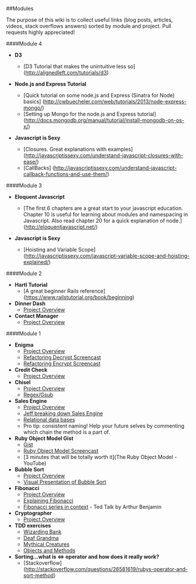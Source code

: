 ##Modules

The purpose of this wiki is to collect useful links (blog posts, articles, videos, stack overflows answers) sorted by
module and project. Pull requests highly appreciated!

####Module 4
* **D3**
  - [D3 Tutorial that makes the unintuitive less so] (http://alignedleft.com/tutorials/d3)

* **Node.js and Express Tutorial**
  - [Quick tutorial on some node.js and Express (Sinatra for Node) basics]  (http://cwbuecheler.com/web/tutorials/2013/node-express-mongo/)
  - [Setting up Mongo for the node.js and Express tutorial] (http://docs.mongodb.org/manual/tutorial/install-mongodb-on-os-x/)

* **Javascript is Sexy**
  - [Closures. Great explanations with examples] (http://javascriptissexy.com/understand-javascript-closures-with-ease/)
  - [CallBacks] (http://javascriptissexy.com/understand-javascript-callback-functions-and-use-them/)

####Module 3
* **Eloquent Javascript**
  - [The first 6 chapters are a great start to your javascript education. Chapter 10 is useful for learning about modules and namespacing in Javascript. Also read chapter 20 for a quick explanation of node.] (http://eloquentjavascript.net/)

* **Javascript is Sexy**
  - [Hoisting and Variable Scope] (http://javascriptissexy.com/javascript-variable-scope-and-hoisting-explained/)


####Module 2
* **Hartl Tutorial**
  - [A great beginner Rails reference] (https://www.railstutorial.org/book/beginning)
* **Dinner Dash**
  - [Project Overview](http://tutorials.jumpstartlab.com/projects/dinner_dash.html)
* **Contact Manager**
  - [Project Overview](http://tutorials.jumpstartlab.com/projects/contact_manager.html)


####Module 1
* **Enigma**
  - [Project Overview](https://github.com/turingschool/enigma)
  - [Refactoring Decrypt Screencast](https://s3.amazonaws.com/josh.cheek/screencasts/Enigma-decryption.mp4)
  - [Refactoring Encrypt Screencast](https://s3.amazonaws.com/josh.cheek/screencasts/Enigma-refactor-encryption-2.mp4)
* **Credit Check**
  - [Project Overview](https://github.com/turingschool/challenges/blob/master/credit_check.markdown)
* **Chisel**
  - [Project Overview](https://github.com/JumpstartLab/curriculum/blob/master/source/projects/chisel.markdown)
  - [Regex/Gsub](http://stackoverflow.com/questions/3699459/conditionally-strip-html-node-regexp-gsub)
* **Sales Engine**
  - [Project Overview](http://tutorials.jumpstartlab.com/projects/sales_engine.html)
  - [Jeff breaking down Sales Engine](https://vimeo.com/117419652)
  - [Relational data bases](https://www.youtube.com/watch?v=NvrpuBAMddw)
  - Pro tip: consistent naming! Help your future selves by commenting which chain the method is a part of.  
* **Ruby Object Model Gist**
  - [Gist](https://gist.github.com/JoshCheek/8ea9796b823e8fbbc019)
  - [Ruby Object Model Screencast](https://s3.amazonaws.com/josh.cheek/screencasts/object-model-bindings-locals-the-stack.mp4)
  - [3 minutes that will be totally worth it](The Ruby Object Model - YouTube)
* **Bubble Sort**
  - [Project Overview](https://github.com/turingschool/challenges/blob/master/bubble_sort.markdown)
  - [Visual Presentation of Bubble Sort](https://www.youtube.com/watch?v=lyZQPjUT5B4)
* **Fibonacci**
  - [Project Overview](https://github.com/turingschool/challenges/blob/master/fibber.markdown)
  - [Explaining Fibonacci](https://www.youtube.com/watch?v=HsoStYDLy20)
  - [Fibonacci series in context](https://www.youtube.com/watch?v=SjSHVDfXHQ4) - Ted Talk by Arthur Benjamin
* **Cryptographer**
  - [Project Overview](https://github.com/turingschool/challenges/blob/master/cryptographer.markdown)
* **TDD exercises**
  - [Wizarding Bank](https://github.com/turingschool/challenges/blob/master/wizarding_bank.markdown)
  - [Deaf Grandma](https://github.com/turingschool/challenges/blob/master/deaf_grandma.markdown)
  - [Mythical Creatures](https://github.com/turingschool/ruby-exercises/tree/master/mythical-creatures)
  - [Objects and Methods](https://github.com/turingschool/ruby-exercises/tree/master/objects-and-methods)
* **Sorting...what is <=> operator and how does it really work?**
  - [Stackoverflow] (http://stackoverflow.com/questions/26581619/rubys-operator-and-sort-method)
